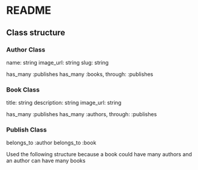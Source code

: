 # README

## Class structure

### Author Class
name: string
image_url: string
slug: string

has_many :publishes
has_many :books, through: :publishes

### Book Class
title: string
description: string
image_url: string

has_many :publishes
has_many :authors, through: :publishes

### Publish Class
belongs_to :author
belongs_to :book

Used the following structure because a book could have many authors and an author can have many books

